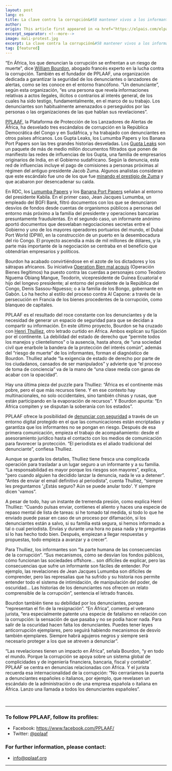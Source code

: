 ```yaml
---
layout: post
lang: es
title: La clave contra la corrupción&#58 mantener vivos a los informantes
author: 
origin: This article first appeared in <a href="https://elpais.com/elpais/2018/08/14/planeta_futuro/1534243683_087704.html" target="_blank">El Pais</a>
excerpt_separator: <!--more-->
image: mali-protest.jpg
excerpt: La clave contra la corrupción&#58 mantener vivos a los informantes La plataforma PPAAF se dedica a garantizar la defensa de los denunciantes de casos corrupción en África con el fin de animar a más personas a desvelar asuntos turbios y mejorar la gobernanza
tag: [featured]
---
```


“En África, los que denuncian la corrupción se enfrentan a un riesgo de muerte”, dice [William Bourdon](http://www.william-bourdon.fr/), abogado francés experto en la lucha contra la corrupción. También es el fundador de PPLAAF, una organización dedicada a garantizar la seguridad de los denunciantes o lanzadores de alertas, como se les conoce en el entorno francófono. “Un denunciante”, según esta organización, “es una persona que revela informaciones relativas a actos ilegales, ilícitos o contrarios al interés general, de los cuales ha sido testigo, fundamentalmente, en el marco de su trabajo. Los denunciantes son habitualmente amenazados o perseguidos por las personas o las organizaciones de las que hablan sus revelaciones”.


[PPLAAF](https://pplaaf.org/fr/), la Plataforma de Protección de los Lanzadores de Alertas de África, ha desvelado tres escándalos de corrupción en la República Democrática del Congo y en Sudáfrica, y ha trabajado con denunciantes en otros países africanos. Los Gupta Leaks, los Lumumba Papers y los Banana Port Papers son las tres grandes historias desveladas. Los [Gupta Leaks](https://pplaaf.org/fr/cases/state-capture.html) son un paquete de más de medio millón documentos filtrados que ponen de manifiesto las redes de influencias de los Gupta, una familia de empresarios originarios de India, en el Gobierno sudafricano. Según la denuncia, esta red de influencias incluye el pago de comisiones a personas próximas al régimen del antiguo presidente Jacob Zuma. Algunos analistas consideran que este escándalo fue uno de los que fue [minando el prestigio de Zuma](https://www.bbc.com/news/world-africa-22513410) y que acabaron por desencadenar su caída.

En RDC, los [Lumumba Papers](https://pplaaf.org/fr/cases/the-lumumba-papers.html) y los [Banana Port Papers](http://bananaportpapers.info/) señalan al entorno del presidente Kabila. En el primer caso, Jean Jacques Lumumba, un empleado del BGFI Bank, filtró documentos con los que se denunciaron desvíos de fondos desde cuentas de organismos públicos a personas del entorno más próximo a la familia del presidente y operaciones bancarias presuntamente fraudulentas. En el segundo caso, un informante anónimo aportó documentos que desvelaban negociaciones secretas entre el Gobierno y uno de los mayores operadores portuarios del mundo, el Dubai Port World (DPW), en la construcción de un puerto en la desembocadura del río Congo. El proyecto ascendía a más de mil millones de dólares, y la parte más importante de la negociación se centraba en el beneficio que obtendrían empresarios y políticos.

Bourdon ha acabado convirtiéndose en el azote de los dictadores y los sátrapas africanos. Su iniciativa [Operation Bien mal acquis](http://www.lepoint.fr/societe/les-principales-etapes-de-l-affaire-des-biens-mal-acquis-27-10-2017-2167890_23.php) (Operación Bienes Ilegítimos) ha puesto contra las cuerdas a personajes como Teodoro Nguema Obiang Mangue, Teodorín, vicepresidente de Guinea Ecuatorial e hijo del longevo presidente; al entorno del presidente de la República del Congo, Denis Sassou-Nguesso; o a la familia de los Bongo, gobernante en Gabón. Lo ha hecho al estilo del proceso contra Al Capone: a través de la persecución en Francia de los bienes procedentes de la corrupción, como blanqueo de capitales.


PPLAAF es el resultado del roce constante con los denunciantes y de la necesidad de generar un espacio de seguridad para que se decidan a compartir su información. En este último proyecto, Bourdon se ha cruzado con [Henri Thulliez](https://twitter.com/henrithulliez?lang=es), otro letrado curtido en África. Ambos explican su fijación por el continente. La debilidad del estado de derecho que “permite todos los manejos y clientelismos” o la ausencia, hasta ahora, de “una sociedad civil que enarbole la bandera de la protección del interés común”, además del “riesgo de muerte” de los informantes, forman el diagnóstico de Bourdon. Thulliez añade “la exigencia de estado de derecho por parte de los ciudadanos, cansados de ser manipulados” y advierte que “el proceso de toma de conciencia” va de la mano de “una clase media con ganas de acabar con la opacidad”.

Hay una última pieza del puzzle para Thulliez: “África es el continente más pobre, pero el que más recursos tiene. Y en ese contexto hay multinacionales, no solo occidentales, sino también chinas y rusas, que están participando en la evaporación de recursos”. Y Bourdon apunta: “En África compiten y se disputan la soberanía con los estados”.

PPLAAF ofrece la posibilidad de [denunciar con seguridad](https://pplaaf.org/fr/send-us-info.html) a través de un entorno digital protegido en el que las comunicaciones están encriptadas y garantiza que los informantes no se pongan en riesgo. Después de esa primera comunicación, empieza el trabajo de acompañamiento: desde el asesoramiento jurídico hasta el contacto con los medios de comunicación para favorecer la protección. “El periodista es el aliado tradicional del denunciante”, confiesa Thulliez.

Aunque se guarda los detalles, Thulliez tiene fresca una complicada operación para trasladar a un lugar seguro a un informante y a su familia. “La responsabilidad es mayor porque los riesgos son mayores”, explica, “pero cuando alguien ha decidido lanzar la denuncia, nada le va a detener”. “Antes de enviar el email definitivo al periodista”, cuenta Thulliez, “siempre les preguntamos '¿Estás seguro? Aún se puede anular todo'. Y siempre dicen 'vamos”.

A pesar de todo, hay un instante de tremenda presión, como explica Henri Thulliez: “Cuando pulsas enviar, contienes el aliento y haces una especie de repaso mental de lista de tareas: si he tomado tal medida, si todo lo que he enviado puede pasar en caso de un proceso por difamación, si los denunciantes están a salvo, si su familia está segura, si hemos informado a tal o cual periodista. Envías y durante una hora no pasa nada y te preguntas si lo has hecho todo bien. Después, empiezan a llegar respuestas y propuestas, todo empieza a avanzar y a crecer”.


Para Thulliez, los informantes son “la parte humana de las consecuencias de la corrupción”. “Sus  mecanismos, cómo se desvían los fondos públicos, cómo funcionan las sociedades offshore... son difíciles de explicar, pero las consecuencias que sufre un informante son fáciles de entender. Por ejemplo, las revelaciones de Jean Jacques Lumumba son difíciles de comprender, pero las represalias que ha sufrido y su historia nos permite entender todo el sistema de intimidación, de manipulación del poder, de oscuridad... Las historias de los denunciantes nos ofrecen un relato comprensible de la corrupción”, sentencia el letrado francés.

Bourdon también tiene su debilidad por los denunciantes, porque “representan el fin de la resignación”. “En África”, comenta el veterano jurista, “era especialmente patente una especie de fatalismo en relación con la corrupción: la sensación de que pasaba y no se podía hacer nada. Para salir de la oscuridad hacen falta los denunciantes. Puedes tener leyes anticorrupción ejemplares, pero seguirá habiendo mecanismos de desvío también ejemplares. Siempre habrá agujeros negros y siempre será necesario proteger a los que se atreven a denunciar”.

“Las revelaciones tienen un impacto en África”, señala Bourdon, “y en todo el mundo. Porque la corrupción se apoya sobre un sistema global de complicidades y de ingeniería financiera, bancaria, fiscal y contable”. PPLAAF se centra en denuncias relacionadas con África. Y el jurista recuerda esa internacionalidad de la corrupción: “No cerraríamos la puerta a denunciantes españoles o italianos, por ejemplo, que revelasen un escándalo de la administración o de una empresa española o italiana en África. Lanzo una llamada a todos los denunciantes españoles”.

<br>

----------------------

### To follow PPLAAF, follow its profiles:
- Facebook: <https://www.facebook.com/PPLAAF/>
- Twitter: [@pplaaf](https://twitter.com/pplaaf)

### For further information, please contact:
- [info@pplaaf.org](mailto:info@pplaaf.org)



-----

